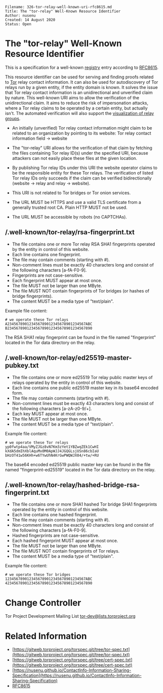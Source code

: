 ```
Filename: 326-tor-relay-well-known-uri-rfc8615.md
Title: The "tor-relay" Well-Known Resource Identifier 
Author: nusenu
Created: 14 August 2020
Status: Open
```

# The "tor-relay" Well-Known Resource Identifier

This is a specification for a well-known [registry](https://www.iana.org/assignments/well-known-uris/) entry according to [RFC8615](https://tools.ietf.org/html/rfc8615).

This resource identifier can be used for serving and finding proofs related to [Tor](https://www.torproject.org/) relay contact information.
It can also be used for autodiscovery of Tor relays run by a given entity, if the entity domain is known.
It solves the issue that Tor relay contact information is an unidirectional and unverified claim by nature.
This well-known URI aims to allow the verification of the unidirectional claim.
It aims to reduce the risk of impersonation attacks, where a Tor relay claims to be operated by a certain entity, but actually isn't.
The automated verification will also support the [visualization of relay groups](https://gitlab.torproject.org/tpo/metrics/relay-search/-/issues/40001).

* An initially (unverified) Tor relay contact information might claim to be related to an
organization by pointing to its website: Tor relay contact information field -> website
* The "tor-relay" URI allows for the verification of that claim by fetching the files containing Tor relay ID(s) under the specified URI, 
because attackers can not easily place these files at the given location.

* By publishing Tor relay IDs under this URI the website operator claims to be the responsible entity for these Tor relays.
The verification of listed Tor relay IDs only succeeds if the claim can be verified bidirectionally (website -> relay and relay -> website).

* This URI is not related to Tor bridges or Tor onion services.

* The URL MUST be HTTPS and use a valid TLS certificate from a generally trusted root CA. Plain HTTP MUST not be used.

* The URL MUST be accessible by robots (no CAPTCHAs).

## /.well-known/tor-relay/rsa-fingerprint.txt

* The file contains one or more Tor relay RSA SHA1 fingerprints operated by the entity in control of this website.
* Each line contains one fingerprint.
* The file may contain comments (starting with #).
* Non-comment lines must be exactly 40 characters long and consist of the following characters [a-fA-F0-9].
* Fingerprints are not case-sensitive.
* Each fingerprint MUST appear at most once.
* The file MUST not be larger than one MByte.
* The file MUST NOT contain fingerprints of Tor bridges (or hashes of bridge fingerprints).
* The content MUST be a media type of "text/plain".

Example file content:

```
# we operate these Tor relays
A234567890123456789012345678901234567ABC
B234567890123456789012345678901234567890
```
The RSA SHA1 relay fingerprint can be found in the file named "fingerprint" located in the Tor data directory on the relay.

## /.well-known/tor-relay/ed25519-master-pubkey.txt

* The file contains one or more ed25519 Tor relay public master keys of relays operated by the entity in control of this website.
* Each line contains one public ed25519 master key in its base64 encoded form.
* The file may contain comments (starting with #).
* Non-comment lines must be exactly 43 characters long and consist of the following characters [a-zA-z0-9/+].
* Each key MUST appear at most once.
* The file MUST not be larger than one MByte.
* The content MUST be a media type of "text/plain".

Example file content:

```
# we operate these Tor relays
yp0fwtp4aa/VMyZJGz8vN7Km3zYet1YBZwqZEk1CwHI
kXdA5dmIhXblAquMx0M0ApWJJ4JGQGLsjUSn86cbIaU
bHzOT41w56KHh+w6TYwUhN4KrGwPWQWJX04/+tw/+RU
```

The base64 encoded ed25519 public master key can be found in the file named "fingerprint-ed25519" located in the Tor data directory on the relay.

## /.well-known/tor-relay/hashed-bridge-rsa-fingerprint.txt

* The file contains one or more SHA1 hashed Tor bridge SHA1 fingerprints operated by the entity in control of this website.
* Each line contains one hashed fingerprint.
* The file may contain comments (starting with #).
* Non-comment lines must be exactly 40 characters long and consist of the following characters [a-fA-F0-9].
* Hashed fingerprints are not case-sensitive.
* Each hashed fingerprint MUST appear at most once.
* The file MUST not be larger than one MByte.
* The file MUST NOT contain fingerprints of Tor relays.
* The content MUST be a media type of "text/plain".

Example file content:

```
# we operate these Tor bridges
1234567890123456789012345678901234567ABC
4234567890123456789012345678901234567890
```

# Change Controller

Tor Project Development Mailing List <tor-dev@lists.torproject.org>

# Related Information

* [https://gitweb.torproject.org/torspec.git/tree/tor-spec.txt](https://gitweb.torproject.org/torspec.git/tree/tor-spec.txt)
* [https://gitweb.torproject.org/torspec.git/tree/cert-spec.txt](https://gitweb.torproject.org/torspec.git/tree/cert-spec.txt)
* [https://nusenu.github.io/ContactInfo-Information-Sharing-Specification](https://nusenu.github.io/ContactInfo-Information-Sharing-Specification)
* [RFC8615](https://tools.ietf.org/html/rfc8615)






